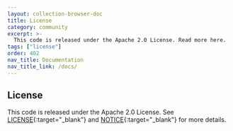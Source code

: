 ```yaml
---
layout: collection-browser-doc
title: License
category: community
excerpt: >-
  This code is released under the Apache 2.0 License. Read more here.
tags: ["license"]
order: 402
nav_title: Documentation
nav_title_link: /docs/
---
```


## License

This code is released under the Apache 2.0 License. See [LICENSE](https://github.com/terraform-modules-krish/terratest/blob/master/LICENSE){:target="_blank"} and [NOTICE](https://github.com/terraform-modules-krish/terratest/blob/master/NOTICE){:target="_blank"} for more details.
